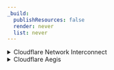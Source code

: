 ```yaml
---
_build:
  publishResources: false
  render: never
  list: never
---
```


<details>
<summary>Cloudflare Network Interconnect</summary>

<div>

[Cloudflare Network Interconnect](/network-interconnect/) allows you to connect your network infrastructure directly with Cloudflare – rather than using the public Internet – for a more reliable and secure experience

- **Security**: Very secure.
- **Availability**: Enterprise-only.
- **Challenges**
    - Requires some networking knowledge.
    - Only applies to some customer use cases.

</div>
</details>

<details>
<summary>Cloudflare Aegis</summary>

<div>

[Cloudflare Aegis](https://blog.cloudflare.com/cloudflare-aegis/) prevents external connections by providing dedicated egress IP addresses.

- **Security**: Very secure.
- **Availability**: Enterprise-only.
- **Challenges**: Requires network-level firewall policies.

</div>
</details>